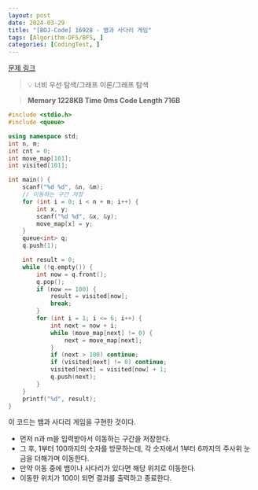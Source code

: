 ```yaml
---
layout: post
date: 2024-03-29
title: "[BOJ-Code] 16928 - 뱀과 사다리 게임"
tags: [Algorithm-DFS/BFS, ]
categories: [CodingTest, ]
---
```


[문제 링크](https://www.acmicpc.net/problem/16928)


> 💡 너비 우선 탐색/그래프 이론/그래프 탐색


> **Memory   1228KB                                   Time   0ms                                Code Length   716B**


```c++
#include <stdio.h>
#include <queue>

using namespace std;
int n, m;
int cnt = 0;
int move_map[101];
int visited[101];

int main() {
	scanf("%d %d", &n, &m);
	// 이동하는 구간 저장
	for (int i = 0; i < n + m; i++) {
		int x, y;
		scanf("%d %d", &x, &y);
		move_map[x] = y;
	}
	queue<int> q;
	q.push(1);

	int result = 0;
	while (!q.empty()) {
		int now = q.front();
		q.pop();
		if (now == 100) {
			result = visited[now];
			break;
		}
		for (int i = 1; i <= 6; i++) {
			int next = now + i;
			while (move_map[next] != 0) {
				next = move_map[next];
			}
			if (next > 100) continue;
			if (visited[next] != 0)	continue;
			visited[next] = visited[now] + 1;
			q.push(next);
		}
	}
	printf("%d", result);
}
```


이 코드는 뱀과 사다리 게임을 구현한 것이다.
- 먼저 n과 m을 입력받아서 이동하는 구간을 저장한다.
- 그 후, 1부터 100까지의 숫자를 방문하는데, 각 숫자에서 1부터 6까지의 주사위 눈금을 더해가며 이동한다.
- 만약 이동 중에 뱀이나 사다리가 있다면 해당 위치로 이동한다.
- 이동한 위치가 100이 되면 결과를 출력하고 종료한다.


